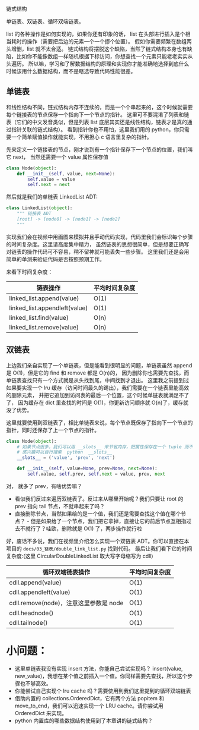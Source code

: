 链式结构

单链表、双链表、循环双端链表。

list 的各种操作是如何实现的，如果你还有印象的话，
list 在头部进行插入是个相当耗时的操作（需要把后边的元素一个一个挪个位置）。
假如你需要频繁在数组两头增删，list 就不太合适。
链式结构将摆脱这个缺陷，当然了链式结构本身也有缺陷，比如你不能像数组一样随机根据下标访问，你想查找一个元素只能老老实实从头遍历。
所以嘛，学习和了解数据结构的原理和实现你才能准确地选择到底什么时候该用什么数据结构，而不是瞎选导致代码性能很差。

## 单链表
和线性结构不同，链式结构内存不连续的，而是一个个串起来的，这个时候就需要每个链接表的节点保存一个指向下一个节点的指针。
这里可不要混淆了列表和链表（它们的中文发音类似，但是列表 list 底层其实还是线性结构，链表才是真的通过指针关联的链式结构）。
看到指针你也不用怕，这里我们用的 python，你只需要一个简单赋值操作就能实现，不用担心 c 语言里复杂的指针。

先来定义一个链接表的节点，刚才说到有一个指针保存下一个节点的位置，我们叫它 next， 当然还需要一个 value 属性保存值

```py
class Node(object):
    def __init__(self, value, next=None):
        self.value = value
        self.next = next
```
然后就是我们的单链表 LinkedList ADT:

```py
class LinkedList(object):
    """ 链接表 ADT
    [root] -> [node0] -> [node1] -> [node2]
    """
```
实现我们会在视频中用画图来模拟并且手动代码实现，代码里我们会标识每个步骤的时间复杂度。这里请高度集中精力，
虽然链表的思想很简单，但是想要正确写对链表的操作代码可不容易，稍不留神就可能丢失一些步骤。
这里我们还是会用简单的单测来验证代码是否按照预期工作。

来看下时间复杂度：

链表操作                      | 平均时间复杂度 |
------------------------------|----------------|
linked_list.append(value)     | O(1)           |
linked_list.appendleft(value) | O(1)           |
linked_list.find(value)       | O(n)           |
linked_list.remove(value)     | O(n)           |


 ## 双链表
上边我们亲自实现了一个单链表，但是能看到很明显的问题，单链表虽然 append 是 O(1)，但是它的 find 和 remove 都是 O(n)的，
因为删除你也需要先查找，而单链表查找只有一个方式就是从头找到尾，中间找到才退出。
这里我之前提到过如果要实现一个 lru 缓存（访问时间最久的踢出），我们需要在一个链表里能高效的删除元素，
并把它追加到访问表的最后一个位置，这个时候单链表就满足不了了，
因为缓存在 dict 里查找的时间是 O(1)，你更新访问顺序就 O(n)了，缓存就没了优势。

这里就要使用到双链表了，相比单链表来说，每个节点既保存了指向下一个节点的指针，同时还保存了上一个节点的指针。

```py
class Node(object):
    # 如果节点很多，我们可以用 __slots__ 来节省内存，把属性保存在一个 tuple 而不是 dict 里
    # 感兴趣可以自行搜索  python  __slots__
    __slots__ = ('value', 'prev', 'next')

    def __init__(self, value=None, prev=None, next=None):
        self.value, self.prev, self.next = value, prev, next
```

对， 就多了 prev，有啥优势嘛？

- 看似我们反过来遍历双链表了。反过来从哪里开始呢？我们只要让 root 的 prev 指向 tail 节点，不就串起来了吗？
- 直接删除节点，当然如果给的是一个值，我们还是需要查找这个值在哪个节点？ - 但是如果给了一个节点，我们把它拿掉，直接让它的前后节点互相指过去不就行了？哇欧，删除就是 O(1) 了，两步操作就行啦

好，废话不多说，我们在视频里介绍怎么实现一个双链表 ADT。你可以直接在本项目的 `docs/03_链表/double_link_list.py` 找到代码。
最后让我们看下它的时间复杂度:(这里 CircularDoubleLinkedList 取大写字母缩写为 cdll)

循环双端链表操作                       | 平均时间复杂度 |
---------------------------------------|----------------|
cdll.append(value)                     | O(1)           |
cdll.appendleft(value)                 | O(1)           |
cdll.remove(node)，注意这里参数是 node | O(1)           |
cdll.headnode()                        | O(1)           |
cdll.tailnode()                        | O(1)           |


# 小问题：
- 这里单链表我没有实现 insert 方法，你能自己尝试实现吗？  insert(value, new_value)，我想在某个值之前插入一个值。你同样需要先查找，所以这个步骤也不够高效。
- 你能尝试自己实现个 lru cache 吗？需要使用到我们这里提到的循环双端链表
- 借助内置的 collections.OrderedDict，它有两个方法 popitem 和 move_to_end，我们可以迅速实现一个 LRU cache。请你尝试用 OrderedDict 来实现。
- python 内置库的哪些数据结构使用到了本章讲的链式结构？
